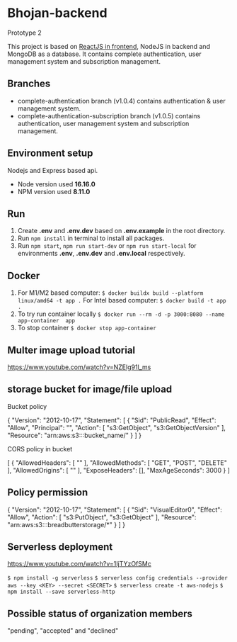 # Bhojan-backend
Prototype 2

This project is based on [ReactJS in frontend](https://github.com/bug-tracker-software/bts-fe-prototype-2), NodeJS in backend and MongoDB as a database. It contains complete authentication, user management system and subscription management.

## Branches
- complete-authentication branch (v1.0.4) contains authentication & user management system.
- complete-authentication-subscription branch (v1.0.5) contains authentication, user management system and subscription management.


## Environment setup
Nodejs and Express based api.
- Node version used **16.16.0**
- NPM version used **8.11.0**

## Run 
1. Create **.env** and **.env.dev** based on **.env.example** in the root directory.
2. Run `npm install` in terminal to install all packages.
3. Run `npm start`, `npm run start-dev` or `npm run start-local` for environments **.env**, **.env.dev** and **.env.local** respectively.

## Docker
1. For M1/M2 based computer:
`$ docker buildx build --platform linux/amd64 -t app .`
 For Intel based computer:
`$ docker build -t app .`
2. To try run container locally
`$ docker run --rm -d -p 3000:8080 --name app-container  app`
3. To stop container
`$ docker stop app-container`


## Multer image upload tutorial
https://www.youtube.com/watch?v=NZElg91l_ms
## storage bucket for image/file upload
Bucket policy



{
    "Version": "2012-10-17",
    "Statement": [
        {
            "Sid": "PublicRead",
            "Effect": "Allow",
            "Principal": "",
            "Action": [
                "s3:GetObject",
                "s3:GetObjectVersion"
            ],
            "Resource": "arn:aws:s3:::bucket_name/"
        }
    ]
}



CORS policy in bucket



[
    {
        "AllowedHeaders": [
            ""
        ],
        "AllowedMethods": [
            "GET",
            "POST",
            "DELETE"
        ],
        "AllowedOrigins": [
            ""
        ],
        "ExposeHeaders": [],
        "MaxAgeSeconds": 3000
    }
]

## Policy permission
{
    "Version": "2012-10-17",
    "Statement": [
        {
            "Sid": "VisualEditor0",
            "Effect": "Allow",
            "Action": [
                "s3:PutObject",
                "s3:GetObject"
            ],
            "Resource": "arn:aws:s3:::breadbutterstorage/*"
        }
    ]
}

## Serverless deployment
https://www.youtube.com/watch?v=1IjTYzOfSMc

```$ npm install -g serverless```
```$ serverless config credentials --provider aws --key <KEY> --secret <SECRET>```
```$ serverless create -t aws-nodejs```
```$ npm install --save serverless-http```


## Possible status of organization members
"pending", "accepted" and "declined"